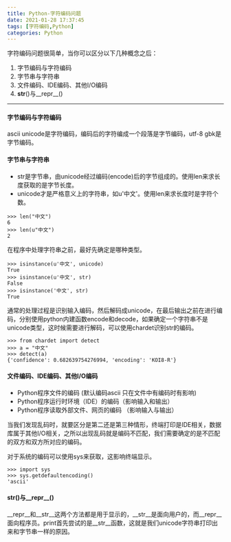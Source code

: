 ```yaml
---
title: Python-字符编码问题
date: 2021-01-28 17:37:45
tags: [字符编码,Python]
categories: Python
---
```



字符编码问题很简单，当你可以区分以下几种概念之后：
1. 字节编码与字符编码
2. 字节串与字符串
3. 文件编码、IDE编码、其他I/O编码
4. __str__()与__repr__()

<!--more-->

---
#### 字节编码与字符编码
ascii unicode是字符编码，编码后的字符编成一个段落是字节编码，utf-8 gbk是字节编码。
#### 字节串与字符串
+ str是字节串，由unicode经过编码(encode)后的字节组成的。使用len来求长度获取的是字节长度。
+ unicode才是严格意义上的字符串，如u'中文'。使用len来求长度时是字符个数。
```
>>> len("中文")
6
>>> len(u"中文")
2
```
在程序中处理字符串之前，最好先确定是哪种类型。
```shell
>>> isinstance(u'中文', unicode)
True
>>> isinstance(u'中文', str)
False
>>> isinstance('中文', str)
True
```
通常的处理过程是识别输入编码，然后解码成unicode，在最后输出之前在进行编码，分别使用python内建函数encode和decode，如果确定一个字符串不是unicode类型，这时候需要进行解码，可以使用chardet识别str的编码。
```
>>> from chardet import detect
>>> a = "中文"
>>> detect(a)
{'confidence': 0.682639754276994, 'encoding': 'KOI8-R'}
```
#### 文件编码、IDE编码、其他I/O编码

+ Python程序文件的编码 (默认编码ascii 只在文件中有编码时有影响)
+ Python程序运行时环境（IDE）的编码（影响输入和输出）
+ Python程序读取外部文件、网页的编码 （影响输入与输出）

当我们发现乱码时，就要区分是第二还是第三种情形，终端打印是IDE相关，数据库属于其他I/O相关，之所以出现乱码就是编码不匹配，我们需要确定的是不匹配的双方和双方所对应的编码。

对于系统的编码可以使用sys来获取，这影响终端显示。
```
>>> import sys
>>> sys.getdefaultencoding()
'ascii'
```
#### __str__()与__repr__()

__repr__和__str__这两个方法都是用于显示的，__str__是面向用户的，而__repr__面向程序员。print首先尝试的是__str__函数，这就是我们unicode字符串打印出来和字节串一样的原因。

